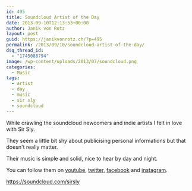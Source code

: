 ```yaml
---
id: 495
title: Soundcloud Artist of the Day
date: 2013-09-10T12:13:53+00:00
author: Janik von Rotz
layout: post
guid: https://janikvonrotz.ch/?p=495
permalink: /2013/09/10/soundcloud-artist-of-the-day/
dsq_thread_id:
  - "1745088794"
image: /wp-content/uploads/2013/07/soundcloud.png
categories:
  - Music
tags:
  - artist
  - day
  - music
  - sir sly
  - soundcloud
---
```

While crawling the soundcloud newcomers and indie artists I felt in love with Sir Sly.

They seem a little bit shy about publicising personal informations but that doesn't really matter.

Their music is simple and solid, nice to hear by day and night.

You can follow them on <a href="https://www.youtube.com/SirSly" target="_blank">youtube</a>, <a href="https://twitter.com/sirsly" target="_blank">twitter</a>, <a href="https://www.facebook.com/sirslymusic" target="_blank">facebook</a> and <a href="https://instagram.com/sirsly" target="_blank">instagram</a>.

https://soundcloud.com/sirsly
